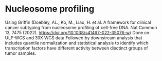 # Nucleosome profiling

Using Griffin (Doebley, AL., Ko, M., Liao, H. et al. A framework for clinical cancer subtyping from nucleosome profiling of cell-free DNA. Nat Commun 13, 7475 (2022). https://doi.org/10.1038/s41467-022-35076-w)
Done on ULP-WGS and 30X WGS data
Followed by downstream analysis that includes quantile normalization and statistical analysis to identify which transcription factors have different activity between disctinct groups of tumor samples.
